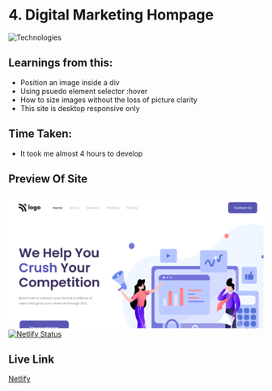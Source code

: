 # 4. Digital Marketing Hompage

![Technologies](https://img.shields.io/badge/Tech%20Used-HTML5%20CSS3-orange)

## Learnings from this:

- Position an image inside a div
- Using psuedo element selector :hover
- How to size images without the loss of picture clarity
- This site is desktop responsive only

## Time Taken:

- It took me almost 4 hours to develop

## Preview Of Site

![Preview](thumbnail.png)
[![Netlify Status](https://api.netlify.com/api/v1/badges/9f2172b7-845e-4564-a70b-d772af0a5de9/deploy-status)](https://app.netlify.com/sites/lcoproject14/deploys)


## Live Link
[Netlify](https://lcoproject14.netlify.app)
